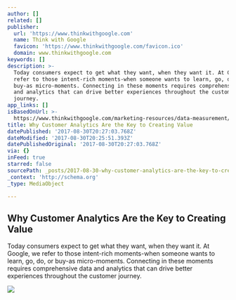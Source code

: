 ```yaml
---
author: []
related: []
publisher:
  url: 'https://www.thinkwithgoogle.com'
  name: Think with Google
  favicon: 'https://www.thinkwithgoogle.com/favicon.ico'
  domain: www.thinkwithgoogle.com
keywords: []
description: >-
  Today consumers expect to get what they want, when they want it. At Google, we
  refer to those intent-rich moments-when someone wants to learn, go, do, or
  buy-as micro-moments. Connecting in these moments requires comprehensive data
  and analytics that can drive better experiences throughout the customer
  journey.
app_links: []
isBasedOnUrl: >-
  https://www.thinkwithgoogle.com/marketing-resources/data-measurement/why-customer-analytics-are-key-creating-value/
title: Why Customer Analytics Are the Key to Creating Value
datePublished: '2017-08-30T20:27:03.768Z'
dateModified: '2017-08-30T20:25:51.393Z'
datePublishedOriginal: '2017-08-30T20:27:03.768Z'
via: {}
inFeed: true
starred: false
sourcePath: _posts/2017-08-30-why-customer-analytics-are-the-key-to-creating-value.md
_context: 'http://schema.org'
_type: MediaObject

---
```

<article style=""><h1>Why Customer Analytics Are the Key to Creating Value</h1><p>Today consumers expect to get what they want, when they want it. At Google, we refer to those intent-rich moments-when someone wants to learn, go, do, or buy-as micro-moments. Connecting in these moments requires comprehensive data and analytics that can drive better experiences throughout the customer journey.</p><img src="https://storage.googleapis.com/twg-content/images/why-customer-analytics-are-key-creating-value.width-1200.jpg" /></article>